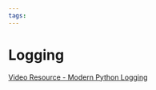 ```yaml
---
tags:
---
```


# Logging

[Video Resource - Modern Python Logging](https://www.youtube.com/watch?v=9L77QExPmI0)
